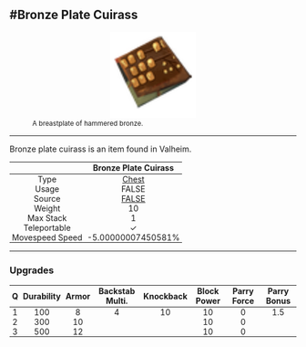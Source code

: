 <meta property="og:title" content="Bronze Plate Cuirass - MoreValheim" /><meta property="og:type" content="website" /><meta property="og:image" content="/assets/bronze_plate_cuirass.png" /><meta property="og:description" content="Bronze Plate Cuirass is an item found in Valheim." /><meta name="theme-color" content="#546D78"><meta name="twitter:card" content="summary_large_image">
#Bronze Plate Cuirass
-------------
<style>img {width:20px;}.tb {width:150px;display: block;margin-left: auto;margin-right: auto;}</style>

<style>.md-typeset table:not([class]) th:not([align]) {min-width:unset!important;}</style>
<style>td{padding:0em 0.3em!important;text-align:center!important;border-left:.05rem solid var(--md-default-fg-color--lightest)}</style>

<style>th{padding:0.1em 0.3em!important;text-align:center!important;font-weight:bold}</style>

<style>pre{text-align:right!important}</style>
<style>table tr td:first-child {border-left: 0;};</style>

<figure><img src="/assets/bronze_plate_cuirass.png" class="tb" /><figcaption><small>A breastplate of hammered bronze.</small></figcaption></figure>

-------------

Bronze plate cuirass is an item found in Valheim.

|        | Bronze Plate Cuirass              |
| ----------- | ------------------------------------ |
| Type | [Chest](../../types/chest)
| Usage | FALSE<br>
| Source | [FALSE](../../items/false)
| Weight | 10 |
| Max Stack | 1 |
| Teleportable | ✓
| Movespeed Speed | -5.00000007450581%


-------------

### Upgrades
| Q | Durability | Armor | Backstab Multi. | Knockback | Block Power | Parry Force | Parry Bonus
| - | - | - | - | - | - | - | - 
1 | 100 | 8 | 4 | 10 | 10 | 0 | 1.5 | 
 | 2 | 300 | 10 |  |  | 10 | 0 |  | 
 | 3 | 500 | 12 |  |  | 10 | 0 |  | 
